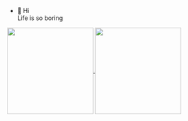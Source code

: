 - 👋 Hi<br>
Life is so boring
<a href="https://github.com/shuzretsu/github-readme-stats">
  <img height=200 align="center" src="https://github-readme-stats.vercel.app/api?username=shuzretsu" />
</a>
<a href="https://github.com/shuzretsu/convoychat">
  <img height=200 align="center" src="https://github-readme-stats.vercel.app/api/top-langs?username=shuzretsu&layout=compact&langs_count=8&card_width=320" />
</a>
